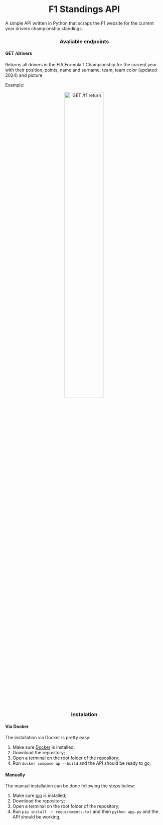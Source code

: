 <h1 align=center>F1 Standings API</h1>

<p> A simple API written in Python that scraps the F1 website for the current year drivers championship standings.</p>

<h3 align=center>Avaliable endpoints</h3>
<h4>GET /drivers</h4>
<p>Returns all drivers in the FIA Formula 1 Championship for the current year with their position, points, name and surname, team, team color (updated 2024) and picture</p>
<p>Example:</p>
<p align="center"><img src="https://github.com/rodrigodasilv/f1-standings-api/assets/55567123/9d85f165-a4a1-4bc9-a642-f93b8c70ca83" alt="GET /f1 return" style="width:50%;"/></p>

<h3 align=center>Instalation</h3>

<h4>Via Docker</h4>
<p>The installation via Docker is pretty easy:</p>
<ol>
<li>Make sure <a href="https://www.docker.com/">Docker</a> is installed;</li>
<li>Download the repository;</li>
<li>Open a terminal on the root folder of the repository;</li>
<li>Run <code>docker compose up --build</code> and the API should be ready to go;</li>
</ol>
<h4>Manually</h4>
<p>The manual installation can be done following the steps below:</p>
<ol>
<li>Make sure <a href="https://pip.pypa.io/en/stable/getting-started/">pip</a> is installed;</li>
<li>Download the repository;</li>
<li>Open a terminal on the root folder of the repository;</li>
<li>Run <code>pip install -r requirements.txt</code> and then <code>python app.py</code> and the API should be working;</li>
</ol>
